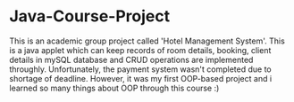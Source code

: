 # Java-Course-Project
This is an academic group project called 'Hotel Management System'. This is a java applet which can keep records of room details, booking, client details in mySQL database and CRUD operations are implemented throughly. Unfortunately, the payment system wasn't completed due to shortage of deadline. However, it was my first OOP-based project  and i learned so many things about OOP through this course :)   
